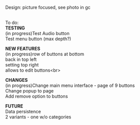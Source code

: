 Design: picture focused, see photo in gc<br /><br />

To do:<br />
__TESTING__<br />
(in progress)Test Audio button<br />
Test menu button (max depth?)<br />

__NEW FEATURES__<br />
(in progress)row of buttons at bottom<br />
back in top left<br />
setting top right<br />
        allows to edit buttons<br\>


__CHANGES__<br />
(in progress)Change main menu interface - page of 9 buttons<br />
Change popup to page<br />
Add remove option to buttons



__FUTURE__<br />
Data persistence<br />
2 variants - one w/o categories<br />

